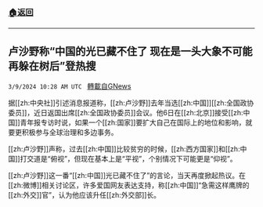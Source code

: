 ###  [:house:返回](README.md)
---


## 卢沙野称“中国的光已藏不住了 现在是一头大象不可能再躲在树后”登热搜
`3/9/2024 10:28 AM UTC ` [轉載自GNews](https://gnews.org/articles/2379674)

据[[zh:中央社]]引述消息报道称，[[zh:卢沙野]]去年当选[[zh:中国]][[zh:全国政协委员]]，近日返国出席[[zh:全国政协委员]]会议。他6日在[[zh:北京]]接受[[zh:中国]]青年报专访时说，如果一个[[zh:国家]]要扩大自己在国际上的地位和影响，就要更积极参与全球治理和多边事务。

[[zh:卢沙野]]声称，过去[[zh:中国]]比较贫穷的时候，[[zh:西方国家]]和[[zh:中国]]打交道是“俯视”，但现在基本上是“平视”，个别情况下可能更是“仰视”。

[[zh:卢沙野]]这一番“[[zh:中国]]光已藏不住了”的言论，当天再度掀起热议。在[[zh:微博]]相关讨论区，许多爱国网友表达支持，称[[zh:中国]]“急需这样鹰牌的[[zh:外交]]官”，认为他应该升任[[zh:外交部]]长。
